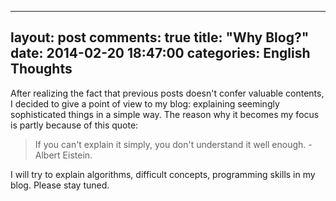 
---
layout: post
comments: true
title:  "Why Blog?"
date:   2014-02-20 18:47:00
categories: English Thoughts
---

After realizing the fact that previous posts doesn't confer valuable
contents, I decided to give a point of view to my blog: explaining
seemingly sophisticated things in a simple way. The reason why it
becomes my focus is partly because of this quote:

> If you can't explain it simply, you don't understand it well enough. -
> Albert Eistein.

I will try to explain algorithms, difficult concepts, programming
skills in my blog. Please stay tuned.
